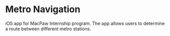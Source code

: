 # Metro Navigation
iOS app for MacPaw Internship program. The app allows users to determine a route between different metro stations.